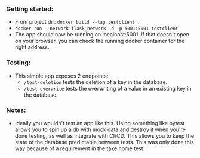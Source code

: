 ### Getting started:
- From project dir: `docker build --tag testclient .`
- `docker run --network flask_network -d -p 5001:5001 testclient`
- The app should now be running on localhost:5001.
If that doesn't open on your browser, you can check the running docker container for the right address.

### Testing:
- This simple app exposes 2 endpoints:
  - `/test-deletion` tests the deletion of a key in the database.
  - `/test-overwrite` tests the overwriting of a value in an existing key in the database.
  
### Notes:
- Ideally you wouldn't test an app like this. Using something like pytest allows you to spin up a db with mock data
and destroy it when you're done testing, as well as integrate with CI/CD. This allows you to keep the state
of the database predictable between tests. This was only done this way because of a requirement in the take home test.